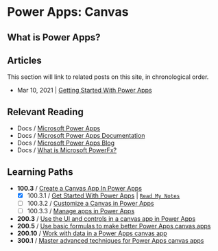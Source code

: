 # Power Apps: Canvas

## What is Power Apps?


## Articles

This section will link to related posts on this site, in chronological order.

 * Mar 10, 2021 | [Getting Started With Power Apps](/canvas/get-started)


## Relevant Reading

 * Docs / [Microsoft Power Apps](https://powerapps.microsoft.com/en-us?WT.mc_id=github-0000-ninarasi)
 * Docs / [Microsoft Power Apps Documentation](https://docs.microsoft.com/en-us/powerapps/?WT.mc_id=github-0000-ninarasi)
 * Docs / [Microsoft Power Apps Blog](https://powerapps.microsoft.com/en-us/blog/category/uncategorized/?WT.mc_id=github-0000-ninarasi)
 * Docs / [What is Microsoft PowerFx?](https://powerapps.microsoft.com/en-us/blog/what-is-microsoft-power-fx/?WT.mc_id=github-0000-ninarasi)

## Learning Paths

 * **100.3** / [Create a Canvas App In Power Apps](https://aka.ms/mobile/powerapps-learn?WT.mc_id=github-0000-ninarasi)
   - [X] 100.3.1 / [Get Started With Power Apps](https://docs.microsoft.com/en-us/learn/modules/get-started-with-powerapps/?WT.mc_id=mobile-18099-ninarasi) | [`Read My Notes`](/canvas/get-started) 
   - [ ] 100.3.2 / [Customize a Canvas in Power Apps](https://docs.microsoft.com/en-us/learn/modules/customize-apps-in-powerapps/?WT.mc_id=mobile-18099-ninarasi)
   - [ ] 100.3.3 / [Manage apps in Power Apps](https://docs.microsoft.com/en-us/learn/modules/manage-apps-in-powerapps/?WT.mc_id=mobile-18099-ninarasi)
 * **200.3** /  [Use the UI and controls in a canvas app in Power Apps](https://docs.microsoft.com/en-us/learn/paths/ui-controls-canvas-app-powerapps/?WT.mc_id=github-0000-ninarasi) 
 * **200.5** / [Use basic formulas to make better Power Apps canvas apps](https://docs.microsoft.com/en-us/learn/paths/use-basic-formulas-powerapps-canvas-app/?WT.mc_id=github-0000-ninarasi) 
 * **200.10** / [Work with data in a Power Apps canvas app](https://docs.microsoft.com/en-us/learn/paths/work-with-data-in-a-canvas-app/?WT.mc_id=github-0000-ninarasi)
 * **300.1** /  [Master advanced techniques for Power Apps canvas apps](https://docs.microsoft.com/en-us/learn/paths/understand-advanced-topics/) 



